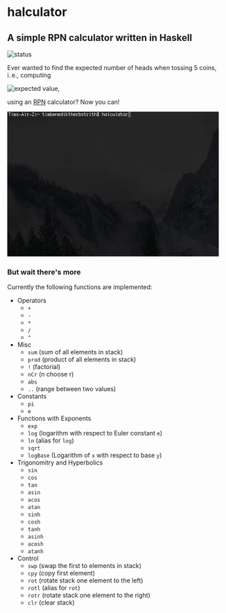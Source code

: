# halculator
A simple RPN calculator written in Haskell
---
![status](https://travis-ci.org/tim6her/halculator.svg?branch=master)

Ever wanted to find the expected number of heads when 
tossing 5 coins, i. e., computing

![expected value](http://latex.univie.ac.at/?%5Cmathbb%20E%5Cleft%5B%5Cmathrm%7BBinom%7D%5Cleft%285,%20%5Cfrac%7B1%7D%7B2%7D%5Cright%29%5Cright%5D%20%3D%20%5Csum_%7Bi%3D0%7D%5E5%20%7B5%20i%20%5Cchoose%20i%7D%20%5Cleft%28%5Cfrac%7B1%7D%7B2%7D%5Cright%29%5E5),

using an [RPN](https://en.wikipedia.org/wiki/Reverse_Polish_notation) calculator? Now you can!

![screen2](docs/screen2.gif)

### But wait there's more

Currently the following functions are implemented:

* Operators
  * `+`
  * `-`
  * `*`
  * `/`
  * `^`
* Misc
  * `sum` (sum of all elements in stack)
  * `prod` (product of all elements in stack)
  * `!` (factorial)
  * `nCr` (n choose r)
  * `abs`
  * `..` (range between two values)
* Constants
  * `pi`
  * `e`
* Functions with Exponents
  * `exp`
  * `log` (logarithm with respect to Euler constant `e`)
  * `ln` (alias for `log`)
  * `sqrt`
  * `logBase` (Logarithm of `x` with respect to base `y`)
* Trigonomitry and Hyperbolics
  * `sin`
  * `cos`
  * `tan`
  * `asin`
  * `acos`
  * `atan`
  * `sinh`
  * `cosh`
  * `tanh`
  * `asinh`
  * `acosh`
  * `atanh`
* Control
  * `swp` (swap the first to elements in stack)
  * `cpy` (copy first element)
  * `rot` (rotate stack one element to the left)
  * `rotl` (alias for `rot`)
  * `rotr` (rotate stack one element to the right)
  * `clr` (clear stack)